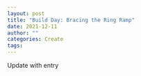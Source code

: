```yaml
---
layout: post
title: "Build Day: Bracing the Ring Ramp"
date: 2021-12-11
author: ""
categories: Create
tags:
---
```

Update with entry
